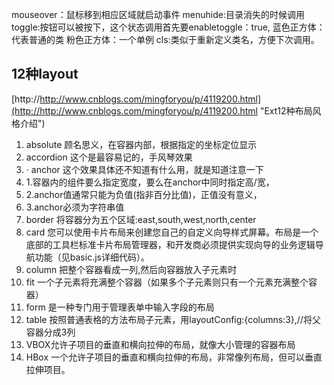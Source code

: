 mouseover：鼠标移到相应区域就启动事件
menuhide:目录消失的时候调用
toggle:按钮可以被按下，这个状态调用首先要enabletoggle：true,
蓝色正方体：代表普通的类
粉色正方体：一个单例
cls:类似于重新定义类名，方便下次调用。
## 12种layout ##
[http://http://www.cnblogs.com/mingforyou/p/4119200.html](http://http://www.cnblogs.com/mingforyou/p/4119200.html "Ext12种布局风格介绍")
1.   absolute 顾名思义，在容器内部，根据指定的坐标定位显示 
2.   accordion 这个是最容易记的，手风琴效果
3.   · anchor 这个效果具体还不知道有什么用，就是知道注意一下  
4.   1.容器内的组件要么指定宽度，要么在anchor中同时指定高/宽，  
5.   2.anchor值通常只能为负值(指非百分比值)，正值没有意义，  
6.   3.anchor必须为字符串值
7.   border 将容器分为五个区域:east,south,west,north,center
8.   card 您可以使用卡片布局来创建您自己的自定义向导样式屏幕。布局是一个底部的工具栏标准卡片布局管理器，和开发商必须提供实现向导的业务逻辑导航功能（见basic.js详细代码）。
9.   column 把整个容器看成一列,然后向容器放入子元素时
10.  fit 一个子元素将充满整个容器（如果多个子元素则只有一个元素充满整个容器）
11.  form 是一种专门用于管理表单中输入字段的布局
12.  table 按照普通表格的方法布局子元素，用layoutConfig:{columns:3},//将父容器分成3列
13.  VBOX允许子项目的垂直和横向拉伸的布局，就像大小管理的容器布局
14.  HBox 一个允许子项目的垂直和横向拉伸的布局，非常像列布局，但可以垂直拉伸项目。
